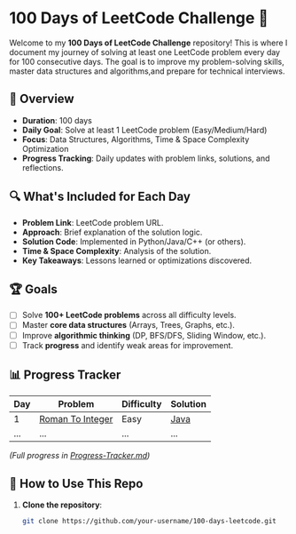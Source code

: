 # 100 Days of LeetCode Challenge 🚀

Welcome to my **100 Days of LeetCode Challenge** repository! This is where I document my journey of solving at least one LeetCode problem every day for 100 consecutive days.
The goal is to improve my problem-solving skills, master data structures and algorithms,and prepare for technical interviews.

## 📌 Overview
- **Duration**: 100 days
- **Daily Goal**: Solve at least 1 LeetCode problem (Easy/Medium/Hard)
- **Focus**: Data Structures, Algorithms, Time & Space Complexity Optimization
- **Progress Tracking**: Daily updates with problem links, solutions, and reflections.

## 🔍 What's Included for Each Day
- **Problem Link**: LeetCode problem URL.
- **Approach**: Brief explanation of the solution logic.
- **Solution Code**: Implemented in Python/Java/C++ (or others).
- **Time & Space Complexity**: Analysis of the solution.
- **Key Takeaways**: Lessons learned or optimizations discovered.

## 🏆 Goals
- [ ] Solve **100+ LeetCode problems** across all difficulty levels.
- [ ] Master **core data structures** (Arrays, Trees, Graphs, etc.).
- [ ] Improve **algorithmic thinking** (DP, BFS/DFS, Sliding Window, etc.).
- [ ] Track **progress** and identify weak areas for improvement.

## 📊 Progress Tracker
| Day | Problem | Difficulty | Solution |
|-----|---------|------------|----------|
| 1   | [Roman To Integer](https://leetcode.com/problems/roman-to-integer/) | Easy | [Java](Day1/solution.py) |
| ... | ... | ... | ... |
*(Full progress in [Progress-Tracker.md](Progress-Tracker.md))*

## 🤝 How to Use This Repo
1. **Clone the repository**:
   ```bash
   git clone https://github.com/your-username/100-days-leetcode.git
